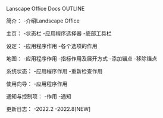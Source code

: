 Lanscape Office Docs OUTLINE

简介：
-介绍Landscape Office

主页：
-状态栏
-应用程序选择器
-底部工具栏

设定：
-应用程序作用
-各个选项的作用

地图：
-应用程序作用
-指标作用及展开方式
-添加锚点
-移除锚点

系统状态：
-应用程序作用
-重新检查作用

使用向导：
-应用程序作用

通知与控制项：
-作用
-通知

更新日志：
-2022.2
-2022.8[NEW]
